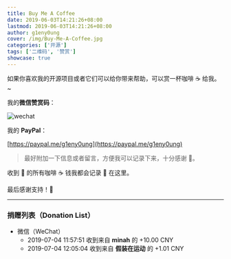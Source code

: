 ```yaml
---
title: Buy Me A Coffee
date: 2019-06-03T14:21:26+08:00
lastmod: 2019-06-03T14:21:26+08:00
author: g1eny0ung
cover: /img/Buy-Me-A-Coffee.jpg
categories: ['开源']
tags: ['二维码', '赞赏']
showcase: true
---
```


如果你喜欢我的开源项目或者它们可以给你带来帮助，可以赏一杯咖啡 ☕ 给我。~

<!--more-->

我的**微信赞赏码**：

<img class="ui large image" src="/me/微信赞赏码.jpeg" alt="wechat" />

我的 **PayPal**：

[https://paypal.me/g1eny0ung](https://paypal.me/g1eny0ung)

> 最好附加一下信息或者留言，方便我可以记录下来，十分感谢 🙏。

收到 👋 的所有咖啡 ☕️ 钱我都会记录 📝 在这里。

最后感谢支持！🙏

---

<h3>捐赠列表（Donation List）</h3>

- 微信（WeChat）
  - 2019-07-04 11:57:51 收到来自 **minah** 的 +10.00 CNY
  - 2019-07-04 12:05:04 收到来自 **假装在运动** 的 +1.01 CNY
